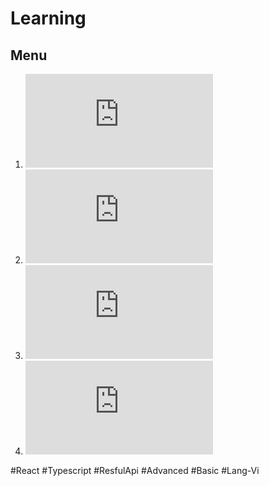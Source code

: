 # Learning

## Menu

1. ![Lịch trình học React cơ bản](https://github.com/thanhdoancong127/learning/blob/React/schedule-basic.md)
2. ![Lịch trình học React nâng cao](https://github.com/thanhdoancong127/learning/blob/React/schedule-advanced.md)
3. ![Lịch trình học React với typescipt](https://github.com/thanhdoancong127/learning/blob/React/schedule-with-typescript.md)
4. ![Lịch trình học React với typesript + Api](https://github.com/thanhdoancong127/learning/blob/React/schedule-with-ts-n-api.md)

#React #Typescript #ResfulApi #Advanced #Basic #Lang-Vi
